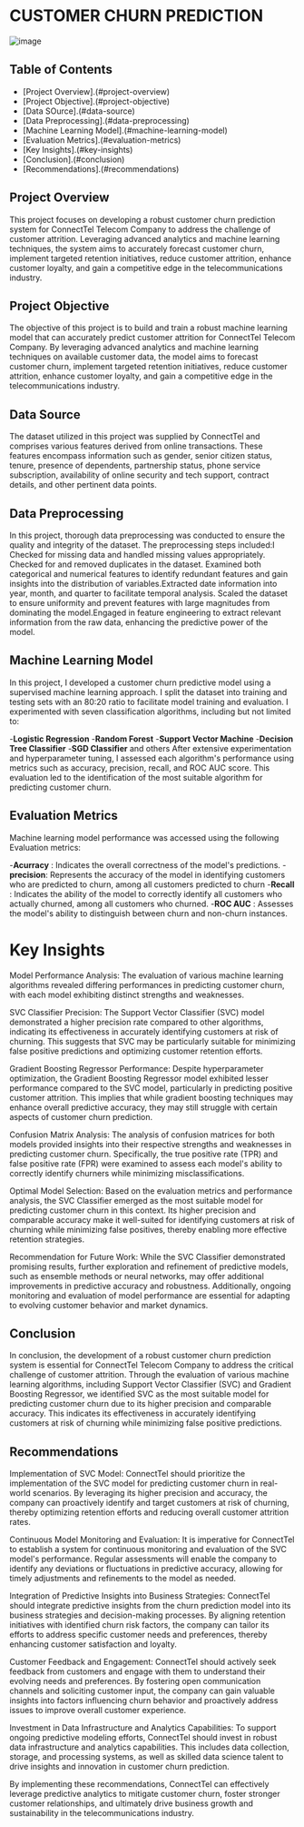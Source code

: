 # CUSTOMER CHURN PREDICTION

![image](https://github.com/ifeyinwaibekwe/Customer-Churn-Prediction/assets/149434454/707ca8a3-11aa-48ba-8c4e-92f59339cd45)


## Table of Contents
- [Project Overview].(#project-overview)
- [Project Objective].(#project-objective)
- [Data SOurce].(#data-source)
- [Data Preprocessing].(#data-preprocessing)
- [Machine Learning Model].(#machine-learning-model)
- [Evaluation Metrics].(#evaluation-metrics)
- [Key Insights].(#key-insights)
- [Conclusion].(#conclusion)
- [Recommendations].(#recommendations)

## Project Overview
This project focuses on developing a robust customer churn prediction system for ConnectTel Telecom Company to address the challenge of customer attrition. Leveraging advanced analytics and machine learning techniques, the system aims to accurately forecast customer churn, implement targeted retention initiatives, reduce customer attrition, enhance customer loyalty, and gain a competitive edge in the telecommunications industry.

## Project Objective
The objective of this project is to build and train a robust machine learning model that can accurately predict customer attrition for ConnectTel Telecom Company. By leveraging advanced analytics and machine learning techniques on available customer data, the model aims to forecast customer churn, implement targeted retention initiatives, reduce customer attrition, enhance customer loyalty, and gain a competitive edge in the telecommunications industry.

## Data Source
The dataset utilized in this project was supplied by ConnectTel and comprises various features derived from online transactions. These features encompass information such as gender, senior citizen status, tenure, presence of dependents, partnership status, phone service subscription, availability of online security and tech support, contract details, and other pertinent data points.

## Data Preprocessing
In this project, thorough data preprocessing was conducted to ensure the quality and integrity of the dataset. The preprocessing steps included:I Checked for missing data and handled missing values appropriately.
Checked for and removed duplicates in the dataset. Examined both categorical and numerical features to identify redundant features and gain insights into the distribution of variables.Extracted date information into year, month, and quarter to facilitate temporal analysis. Scaled the dataset to ensure uniformity and prevent features with large magnitudes from dominating the model.Engaged in feature engineering to extract relevant information from the raw data, enhancing the predictive power of the model.

## Machine Learning Model
In this project, I developed a customer churn predictive model using a supervised machine learning approach. I split the dataset into training and testing sets with an 80:20 ratio to facilitate model training and evaluation.
I experimented with seven classification algorithms, including but not limited to: 

-**Logistic Regression**
-**Random Forest**
-**Support Vector Machine**
-**Decision Tree Classifier**
-**SGD Classifier**
and others
 After extensive experimentation and hyperparameter tuning, I assessed each algorithm's performance using metrics such as accuracy, precision, recall, and ROC AUC score. This evaluation led to the identification of the most suitable algorithm for predicting customer churn.

## Evaluation Metrics
Machine learning model performance was accessed using the following Evaluation metrics:

-**Acurracy** : Indicates the overall correctness of the model's predictions.
-**precision**: Represents the accuracy of the model in identifying customers who are predicted to churn, among all customers predicted to churn
-**Recall** : Indicates the ability of the model to correctly identify all customers who actually churned, among all customers who churned.
-**ROC AUC** : Assesses the model's ability to distinguish between churn and non-churn instances.

# Key Insights
Model Performance Analysis: The evaluation of various machine learning algorithms revealed differing performances in predicting customer churn, with each model exhibiting distinct strengths and weaknesses.

SVC Classifier Precision: The Support Vector Classifier (SVC) model demonstrated a higher precision rate compared to other algorithms, indicating its effectiveness in accurately identifying customers at risk of churning. This suggests that SVC may be particularly suitable for minimizing false positive predictions and optimizing customer retention efforts.

Gradient Boosting Regressor Performance: Despite hyperparameter optimization, the Gradient Boosting Regressor model exhibited lesser performance compared to the SVC model, particularly in predicting positive customer attrition. This implies that while gradient boosting techniques may enhance overall predictive accuracy, they may still struggle with certain aspects of customer churn prediction.

Confusion Matrix Analysis: The analysis of confusion matrices for both models provided insights into their respective strengths and weaknesses in predicting customer churn. Specifically, the true positive rate (TPR) and false positive rate (FPR) were examined to assess each model's ability to correctly identify churners while minimizing misclassifications.

Optimal Model Selection: Based on the evaluation metrics and performance analysis, the SVC Classifier emerged as the most suitable model for predicting customer churn in this context. Its higher precision and comparable accuracy make it well-suited for identifying customers at risk of churning while minimizing false positives, thereby enabling more effective retention strategies.

Recommendation for Future Work: While the SVC Classifier demonstrated promising results, further exploration and refinement of predictive models, such as ensemble methods or neural networks, may offer additional improvements in predictive accuracy and robustness. Additionally, ongoing monitoring and evaluation of model performance are essential for adapting to evolving customer behavior and market dynamics.



## Conclusion 
In conclusion, the development of a robust customer churn prediction system is essential for ConnectTel Telecom Company to address the critical challenge of customer attrition. Through the evaluation of various machine learning algorithms, including Support Vector Classifier (SVC) and Gradient Boosting Regressor, we identified SVC as the most suitable model for predicting customer churn due to its higher precision and comparable accuracy. This indicates its effectiveness in accurately identifying customers at risk of churning while minimizing false positive predictions.

## Recommendations

Implementation of SVC Model: ConnectTel should prioritize the implementation of the SVC model for predicting customer churn in real-world scenarios. By leveraging its higher precision and accuracy, the company can proactively identify and target customers at risk of churning, thereby optimizing retention efforts and reducing overall customer attrition rates.

Continuous Model Monitoring and Evaluation: It is imperative for ConnectTel to establish a system for continuous monitoring and evaluation of the SVC model's performance. Regular assessments will enable the company to identify any deviations or fluctuations in predictive accuracy, allowing for timely adjustments and refinements to the model as needed.

Integration of Predictive Insights into Business Strategies: ConnectTel should integrate predictive insights from the churn prediction model into its business strategies and decision-making processes. By aligning retention initiatives with identified churn risk factors, the company can tailor its efforts to address specific customer needs and preferences, thereby enhancing customer satisfaction and loyalty.

Customer Feedback and Engagement: ConnectTel should actively seek feedback from customers and engage with them to understand their evolving needs and preferences. By fostering open communication channels and soliciting customer input, the company can gain valuable insights into factors influencing churn behavior and proactively address issues to improve overall customer experience.

Investment in Data Infrastructure and Analytics Capabilities: To support ongoing predictive modeling efforts, ConnectTel should invest in robust data infrastructure and analytics capabilities. This includes data collection, storage, and processing systems, as well as skilled data science talent to drive insights and innovation in customer churn prediction.

By implementing these recommendations, ConnectTel can effectively leverage predictive analytics to mitigate customer churn, foster stronger customer relationships, and ultimately drive business growth and sustainability in the telecommunications industry.








































